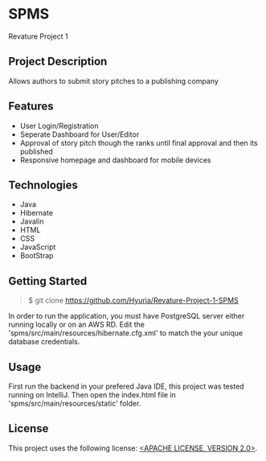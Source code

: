 # SPMS
Revature Project 1

## Project Description 
Allows authors to submit story pitches to a publishing company


## Features
- User Login/Registration
- Seperate Dashboard for User/Editor
- Approval of story pitch though the ranks until final approval and then its published
- Responsive homepage and dashboard for mobile devices

## Technologies
- Java
- Hibernate 
- Javalin
- HTML
- CSS
- JavaScript
- BootStrap

## Getting Started
> $ git clone https://github.com/Hyuria/Revature-Project-1-SPMS

In order to run the application, you must have PostgreSQL server either running locally or on an AWS RD. Edit the 'spms/src/main/resources/hibernate.cfg.xml' to match the your unique database credentials.

## Usage
First run the backend in your prefered Java IDE, this project was tested running on IntelliJ. 
Then open the index.html file in 'spms/src/main/resources/static' folder.

## License
This project uses the following license: [<APACHE LICENSE, VERSION 2.0>](<https://www.apache.org/licenses/LICENSE-2.0>).

